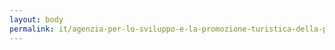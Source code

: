 ```yaml
---
layout: body
permalink: it/agenzia-per-lo-sviluppo-e-la-promozione-turistica-della-provincia-di-bergamo-scrl/
---
```


